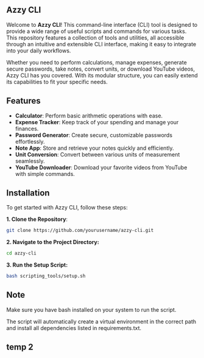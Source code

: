 ## Azzy CLI

Welcome to **Azzy CLI**! This command-line interface (CLI) tool is designed to provide a wide range of useful scripts and commands for various tasks. This repository features a collection of tools and utilities, all accessible through an intuitive and extensible CLI interface, making it easy to integrate into your daily workflows.

Whether you need to perform calculations, manage expenses, generate secure passwords, take notes, convert units, or download YouTube videos, Azzy CLI has you covered. With its modular structure, you can easily extend its capabilities to fit your specific needs.

## Features

- **Calculator**: Perform basic arithmetic operations with ease.
- **Expense Tracker**: Keep track of your spending and manage your finances.
- **Password Generator**: Create secure, customizable passwords effortlessly.
- **Note App**: Store and retrieve your notes quickly and efficiently.
- **Unit Conversion**: Convert between various units of measurement seamlessly.
- **YouTube Downloader**: Download your favorite videos from YouTube with simple commands.

## Installation

To get started with Azzy CLI, follow these steps:

**1. Clone the Repository**:
```bash
git clone https://github.com/yourusername/azzy-cli.git
```
**2. Navigate to the Project Directory:**
```bash
cd azzy-cli
```
**3. Run the Setup Script:**
```bash
bash scripting_tools/setup.sh
```

## Note
Make sure you have bash installed on your system to run the script.

The script will automatically create a virtual environment in the correct path and install all dependencies listed in requirements.txt.

## temp 2
